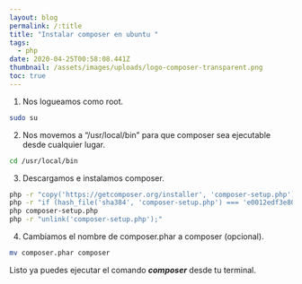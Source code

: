 ```yaml
---
layout: blog
permalink: /:title
title: "Instalar composer en ubuntu "
tags:
  - php
date: 2020-04-25T00:58:08.441Z
thumbnail: /assets/images/uploads/logo-composer-transparent.png
toc: true
---
```

1. Nos logueamos como root.
```bash
sudo su
```
2. Nos movemos a “/usr/local/bin” para que composer sea ejecutable desde cualquier lugar.
```bash
cd /usr/local/bin
```
3. Descargamos e instalamos composer.
```bash
php -r "copy('https://getcomposer.org/installer', 'composer-setup.php');"
php -r "if (hash_file('sha384', 'composer-setup.php') === 'e0012edf3e80b6978849f5eff0d4b4e4c79ff1609dd1e613307e16318854d24ae64f26d17af3ef0bf7cfb710ca74755a') { echo 'Installer verified'; } else { echo 'Installer corrupt'; unlink('composer-setup.php'); } echo PHP_EOL;"
php composer-setup.php
php -r "unlink('composer-setup.php');"
```
4. Cambiamos el nombre de composer.phar a composer (opcional).
```bash
mv composer.phar composer
```

Listo ya puedes ejecutar el comando ***composer*** desde tu terminal.
